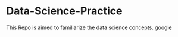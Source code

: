 # Data-Science-Practice
This Repo is aimed to familiarize the data science concepts.
[google](www.google.com)
